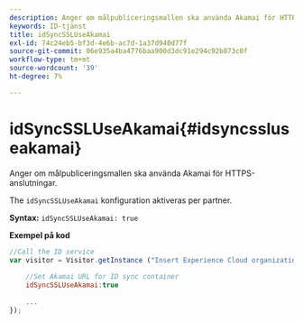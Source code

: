```yaml
---
description: Anger om målpubliceringsmallen ska använda Akamai för HTTPS-anslutningar.
keywords: ID-tjänst
title: idSyncSSLUseAkamai
exl-id: 74c24eb5-bf3d-4e6b-ac7d-1a37d940d77f
source-git-commit: 06e935a4ba4776baa900d3dc91e294c92b873c0f
workflow-type: tm+mt
source-wordcount: '39'
ht-degree: 7%

---
```


# idSyncSSLUseAkamai{#idsyncssluseakamai}

Anger om målpubliceringsmallen ska använda Akamai för HTTPS-anslutningar.

The `idSyncSSLUseAkamai` konfiguration aktiveras per partner.

**Syntax:** `idSyncSSLUseAkamai: true`

**Exempel på kod**

```js
//Call the ID service 
var visitor = Visitor.getInstance ("Insert Experience Cloud organization ID here",{ 
 
    //Set Akamai URL for ID sync container 
    idSyncSSLUseAkamai:true 
 
    ... 
});
```
